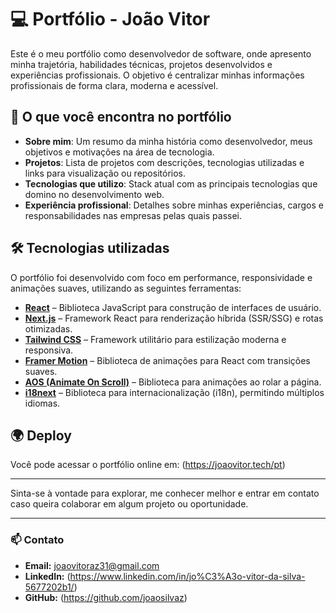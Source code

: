 # 💻 Portfólio - João Vitor

Este é o meu portfólio como desenvolvedor de software, onde apresento minha trajetória, habilidades técnicas, projetos desenvolvidos e experiências profissionais. O objetivo é centralizar minhas informações profissionais de forma clara, moderna e acessível.

## 🚀 O que você encontra no portfólio

- **Sobre mim**: Um resumo da minha história como desenvolvedor, meus objetivos e motivações na área de tecnologia.
- **Projetos**: Lista de projetos com descrições, tecnologias utilizadas e links para visualização ou repositórios.
- **Tecnologias que utilizo**: Stack atual com as principais tecnologias que domino no desenvolvimento web.
- **Experiência profissional**: Detalhes sobre minhas experiências, cargos e responsabilidades nas empresas pelas quais passei.

## 🛠️ Tecnologias utilizadas

O portfólio foi desenvolvido com foco em performance, responsividade e animações suaves, utilizando as seguintes ferramentas:

- **[React](https://reactjs.org/)** – Biblioteca JavaScript para construção de interfaces de usuário.
- **[Next.js](https://nextjs.org/)** – Framework React para renderização híbrida (SSR/SSG) e rotas otimizadas.
- **[Tailwind CSS](https://tailwindcss.com/)** – Framework utilitário para estilização moderna e responsiva.
- **[Framer Motion](https://www.framer.com/motion/)** – Biblioteca de animações para React com transições suaves.
- **[AOS (Animate On Scroll)](https://michalsnik.github.io/aos/)** – Biblioteca para animações ao rolar a página.
- **[i18next](https://www.i18next.com/)** – Biblioteca para internacionalização (i18n), permitindo múltiplos idiomas.

## 🌍 Deploy

Você pode acessar o portfólio online em: (https://joaovitor.tech/pt)

---

Sinta-se à vontade para explorar, me conhecer melhor e entrar em contato caso queira colaborar em algum projeto ou oportunidade.

---

### 📫 Contato

- **Email:** joaovitoraz31@gmail.com  
- **LinkedIn:** (https://www.linkedin.com/in/jo%C3%A3o-vitor-da-silva-5677202b1/)
- **GitHub:** (https://github.com/joaosilvaz)

